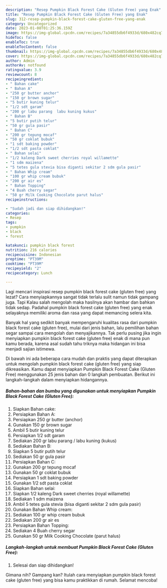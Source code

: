 ```yaml
---
description: "Resep Pumpkin Black Forest Cake (Gluten Free) yang Enak"
title: "Resep Pumpkin Black Forest Cake (Gluten Free) yang Enak"
slug: 312-resep-pumpkin-black-forest-cake-gluten-free-yang-enak
category: Uncategorized
date: 2023-01-08T01:25:36.159Z
image: https://img-global.cpcdn.com/recipes/7a34855db6f4933d/680x482cq70/pumpkin-black-forest-cake-gluten-free-foto-resep-utama.jpg
hideToc: false
enableToc: true
enableTocContent: false
thumbnail: https://img-global.cpcdn.com/recipes/7a34855db6f4933d/680x482cq70/pumpkin-black-forest-cake-gluten-free-foto-resep-utama.jpg
cover: https://img-global.cpcdn.com/recipes/7a34855db6f4933d/680x482cq70/pumpkin-black-forest-cake-gluten-free-foto-resep-utama.jpg
author: Admin
authorAv: notfound
ratingvalue: 3.9
reviewcount: 8
recipeingredient:
- " Bahan cake"
- " Bahan A"
- "250 gr butter anchor"
- "150 gr brown sugar"
- "5 butir kuning telur"
- "1/2 sdt garam"
- "200 gr labu parang  labu kuning kukus"
- " Bahan B"
- "5 butir putih telur"
- "50 gr gula pasir"
- " Bahan C"
- "200 gr tepung mocaf"
- "50 gr coklat bubuk"
- "1 sdt baking powder"
- "1/2 sdt pasta coklat"
- " Bahan selai"
- "1/2 kaleng Dark sweet cherries royal willamette"
- "1 sdm maizena"
- "5 tetes gula stevia bisa diganti sekitar 2 sdm gula pasir"
- " Bahan Whip cream"
- "100 gr whip cream bubuk"
- "200 gr air es"
- " Bahan Topping"
- "4 Buah cherry segar"
- "50 gr Milk Cooking Chocolate parut halus"
recipeinstructions:

- "Sudah jadi dan siap dihidangkan!"
categories:
- Resep
tags:
- pumpkin
- black
- forest

katakunci: pumpkin black forest 
nutrition: 216 calories
recipecuisine: Indonesian
preptime: "PT39M"
cooktime: "PT39M"
recipeyield: "2"
recipecategory: Lunch

---
```



Lagi mencari inspirasi resep pumpkin black forest cake (gluten free) yang lezat? Cara menyiapkannya sangat tidak terlalu sulit namun tidak gampang juga. Tapi Kalau salah mengolah maka hasilnya akan hambar dan bahkan tidak sedap. Padahal pumpkin black forest cake (gluten free) yang enak selayaknya memiliki aroma dan rasa yang dapat memancing selera kita.




Banyak hal yang sedikit banyak mempengaruhi kualitas rasa dari pumpkin black forest cake (gluten free), mulai dari jenis bahan, lalu pemilihan bahan segar sampai cara mengolah dan menyajikannya. Tak perlu pusing jika ingin menyiapkan pumpkin black forest cake (gluten free) enak di mana pun kamu berada, karena asal sudah tahu triknya maka hidangan ini bisa menjadi sajian istimewa.


Di bawah ini ada beberapa cara mudah dan praktis yang dapat diterapkan untuk mengolah pumpkin black forest cake (gluten free) yang siap dikreasikan. Kamu dapat menyiapkan Pumpkin Black Forest Cake (Gluten Free) menggunakan 25 jenis bahan dan 0 langkah pembuatan. Berikut ini langkah-langkah dalam menyiapkan hidangannya.

<!--inarticleads1-->

##### Bahan-bahan dan bumbu yang digunakan untuk menyiapkan Pumpkin Black Forest Cake (Gluten Free):

1. Siapkan  Bahan cake:
1. Persiapkan  Bahan A:
1. Persiapkan 250 gr butter (anchor)
1. Gunakan 150 gr brown sugar
1. Ambil 5 butir kuning telur
1. Persiapkan 1/2 sdt garam
1. Sediakan 200 gr labu parang / labu kuning (kukus)
1. Sediakan  Bahan B:
1. Siapkan 5 butir putih telur
1. Sediakan 50 gr gula pasir
1. Persiapkan  Bahan C:
1. Gunakan 200 gr tepung mocaf
1. Gunakan 50 gr coklat bubuk
1. Persiapkan 1 sdt baking powder
1. Gunakan 1/2 sdt pasta coklat
1. Siapkan  Bahan selai:
1. Siapkan 1/2 kaleng Dark sweet cherries (royal willamette)
1. Sediakan 1 sdm maizena
1. Ambil 5 tetes gula stevia (bisa diganti sekitar 2 sdm gula pasir)
1. Gunakan  Bahan Whip cream:
1. Sediakan 100 gr whip cream bubuk
1. Sediakan 200 gr air es
1. Persiapkan  Bahan Topping:
1. Sediakan 4 Buah cherry segar
1. Gunakan 50 gr Milk Cooking Chocolate (parut halus)




<!--inarticleads2-->

##### Langkah-langkah untuk membuat Pumpkin Black Forest Cake (Gluten Free):


1. Selesai dan siap dihidangkan!



Gimana nih? Gampang kan? Itulah cara menyiapkan pumpkin black forest cake (gluten free) yang bisa kamu praktikkan di rumah. Selamat mencoba!
